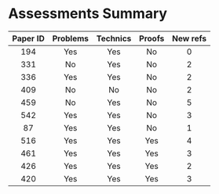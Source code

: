 # Assessments Summary

|  Paper ID  | Problems | Technics | Proofs | New refs |
|:----------:|:--------:|:--------:|:------:|:--------:|
|     194    |    Yes   |   Yes    |   No   |     0    |
|     331    |    No    |   Yes    |   No   |     2    |
|     336    |    Yes   |   Yes    |   No   |     2    |
|     409    |    No    |   No     |   No   |     2    |
|     459    |    No    |   Yes    |   No   |     5    |
|     542    |    Yes   |   Yes    |   No   |     3    |
|     87     |    Yes   |   Yes    |   No   |     1    |
|     516    |    Yes   |   Yes    |   Yes  |     4    |
|     461    |    Yes   |   Yes    |   Yes  |     3    |
|     426    |    Yes   |   Yes    |   Yes  |     2    |
|     420    |    Yes   |   Yes    |   Yes  |     3    |
